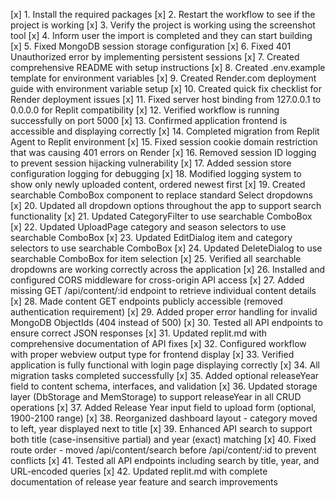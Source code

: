 [x] 1. Install the required packages
[x] 2. Restart the workflow to see if the project is working
[x] 3. Verify the project is working using the screenshot tool
[x] 4. Inform user the import is completed and they can start building
[x] 5. Fixed MongoDB session storage configuration
[x] 6. Fixed 401 Unauthorized error by implementing persistent sessions
[x] 7. Created comprehensive README with setup instructions
[x] 8. Created .env.example template for environment variables
[x] 9. Created Render.com deployment guide with environment variable setup
[x] 10. Created quick fix checklist for Render deployment issues
[x] 11. Fixed server host binding from 127.0.0.1 to 0.0.0.0 for Replit compatibility
[x] 12. Verified workflow is running successfully on port 5000
[x] 13. Confirmed application frontend is accessible and displaying correctly
[x] 14. Completed migration from Replit Agent to Replit environment
[x] 15. Fixed session cookie domain restriction that was causing 401 errors on Render
[x] 16. Removed session ID logging to prevent session hijacking vulnerability
[x] 17. Added session store configuration logging for debugging
[x] 18. Modified logging system to show only newly uploaded content, ordered newest first
[x] 19. Created searchable ComboBox component to replace standard Select dropdowns
[x] 20. Updated all dropdown options throughout the app to support search functionality
[x] 21. Updated CategoryFilter to use searchable ComboBox
[x] 22. Updated UploadPage category and season selectors to use searchable ComboBox
[x] 23. Updated EditDialog item and category selectors to use searchable ComboBox
[x] 24. Updated DeleteDialog to use searchable ComboBox for item selection
[x] 25. Verified all searchable dropdowns are working correctly across the application
[x] 26. Installed and configured CORS middleware for cross-origin API access
[x] 27. Added missing GET /api/content/:id endpoint to retrieve individual content details
[x] 28. Made content GET endpoints publicly accessible (removed authentication requirement)
[x] 29. Added proper error handling for invalid MongoDB ObjectIds (404 instead of 500)
[x] 30. Tested all API endpoints to ensure correct JSON responses
[x] 31. Updated replit.md with comprehensive documentation of API fixes
[x] 32. Configured workflow with proper webview output type for frontend display
[x] 33. Verified application is fully functional with login page displaying correctly
[x] 34. All migration tasks completed successfully
[x] 35. Added optional releaseYear field to content schema, interfaces, and validation
[x] 36. Updated storage layer (DbStorage and MemStorage) to support releaseYear in all CRUD operations
[x] 37. Added Release Year input field to upload form (optional, 1900-2100 range)
[x] 38. Reorganized dashboard layout - category moved to left, year displayed next to title
[x] 39. Enhanced API search to support both title (case-insensitive partial) and year (exact) matching
[x] 40. Fixed route order - moved /api/content/search before /api/content/:id to prevent conflicts
[x] 41. Tested all API endpoints including search by title, year, and URL-encoded queries
[x] 42. Updated replit.md with complete documentation of release year feature and search improvements
